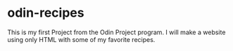 # odin-recipes
This is my first Project from the Odin Project program. I will make a website using only HTML with some of my favorite recipes.
